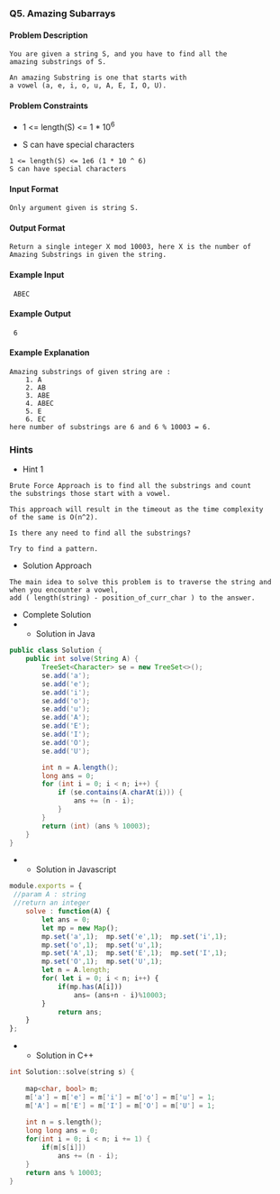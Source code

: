 ### Q5. Amazing Subarrays
#### Problem Description
```text
You are given a string S, and you have to find all the 
amazing substrings of S.

An amazing Substring is one that starts with 
a vowel (a, e, i, o, u, A, E, I, O, U).
```
#### Problem Constraints
* <p>1 &lt;= length(S) &lt;= 1 * 10<sup>6</sup></p>
* <p>S can have special characters</p>
```text
1 <= length(S) <= 1e6 (1 * 10 ^ 6)
S can have special characters
```
#### Input Format
```text
Only argument given is string S.
```
#### Output Format
```text
Return a single integer X mod 10003, here X is the number of 
Amazing Substrings in given the string.
```
#### Example Input
```text
 ABEC
```
#### Example Output
```text
 6
```
#### Example Explanation
```text
Amazing substrings of given string are :
    1. A
    2. AB
    3. ABE
    4. ABEC
    5. E
    6. EC
here number of substrings are 6 and 6 % 10003 = 6.
```
### Hints
* Hint 1
```text
Brute Force Approach is to find all the substrings and count 
the substrings those start with a vowel.

This approach will result in the timeout as the time complexity 
of the same is O(n^2).

Is there any need to find all the substrings?

Try to find a pattern.
```
* Solution Approach
```text
The main idea to solve this problem is to traverse the string and 
when you encounter a vowel, 
add ( length(string) - position_of_curr_char ) to the answer.
```
* Complete Solution
* * Solution in Java
```java
public class Solution {
    public int solve(String A) {
        TreeSet<Character> se = new TreeSet<>();
        se.add('a');
        se.add('e');
        se.add('i');
        se.add('o');
        se.add('u');
        se.add('A');
        se.add('E');
        se.add('I');
        se.add('O');
        se.add('U');

        int n = A.length();
        long ans = 0;
        for (int i = 0; i < n; i++) {
            if (se.contains(A.charAt(i))) {
                ans += (n - i);
            }
        }
        return (int) (ans % 10003);
    }
}
```
* * Solution in Javascript
```javascript
module.exports = { 
 //param A : string
 //return an integer
	solve : function(A) {
	    let ans = 0;
	    let mp = new Map();
	    mp.set('a',1);  mp.set('e',1);  mp.set('i',1);  
	    mp.set('o',1);  mp.set('u',1);
	    mp.set('A',1);  mp.set('E',1);  mp.set('I',1);  
	    mp.set('O',1);  mp.set('U',1);
	    let n = A.length;
	    for( let i = 0; i < n; i++) {
	        if(mp.has(A[i]))
	            ans= (ans+n - i)%10003;
	    }
            return ans;
	}
};
```
* * Solution in C++
```cpp
int Solution::solve(string s) {
    
    map<char, bool> m;
    m['a'] = m['e'] = m['i'] = m['o'] = m['u'] = 1;
    m['A'] = m['E'] = m['I'] = m['O'] = m['U'] = 1;
    
    int n = s.length();
    long long ans = 0;
    for(int i = 0; i < n; i += 1) {
        if(m[s[i]])
            ans += (n - i);
    }
    return ans % 10003;
}
```

